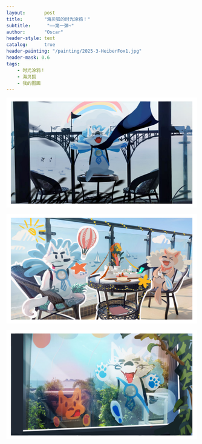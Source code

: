 ```yaml
---
layout:       post
title:        "海贝狐的时光涂鸦！"
subtitle:      "——第一弹~"
author:       "Oscar"
header-style: text
catalog:      true
header-painting: "/painting/2025-3-HeiberFox1.jpg"
header-mask: 0.6
tags:
    - 时光涂鸦！
    - 海贝狐
    - 我的图画
---
```

 
 ![](/painting/2025-3-HeiberFox1.jpg)
 
 ![](/painting/2025-3-HeiberFox3.jpg)
 
 ![](/painting/2025-3-HeiberFox2.jpg)
